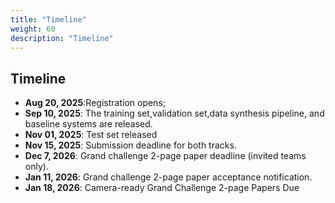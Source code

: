 ```yaml
---
title: "Timeline"
weight: 60
description: "Timeline"
---
```


## Timeline

- **Aug 20, 2025**:Registration opens;
- **Sep 10, 2025**: The training set,validation set,data synthesis pipeline, and baseline systems are released.
- **Nov 01, 2025**: Test set released
- **Nov 15, 2025**: Submission deadline for both tracks.
- **Dec 7, 2026**: Grand challenge 2-page paper deadline (invited teams only).
- **Jan 11, 2026**: Grand challenge 2-page paper acceptance notification.
- **Jan 18, 2026**: Camera-ready Grand Challenge 2-page Papers Due
